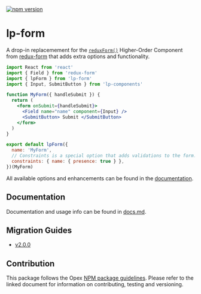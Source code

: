 [![npm version](https://badge.fury.io/js/%40launchpadlab%2Flp-form.svg)](https://badge.fury.io/js/%40launchpadlab%2Flp-form)

# lp-form

A drop-in replacemement for the [`reduxForm()`](https://redux-form.com/8.3.0/docs/api/reduxform.md/) Higher-Order Component from [redux-form](https://redux-form.com/) that adds extra options and functionality.

```jsx
import React from 'react'
import { Field } from 'redux-form'
import { lpForm } from 'lp-form'
import { Input, SubmitButton } from 'lp-components'

function MyForm({ handleSubmit }) {
  return (
    <form onSubmit={handleSubmit}>
      <Field name="name" component={Input} />
      <SubmitButton> Submit </SubmitButton>
    </form>
  )
}

export default lpForm({
  name: 'MyForm',
  // Constraints is a special option that adds validations to the form.
  constraints: { name: { presence: true } },
})(MyForm)
```

All available options and enhancements can be found in the [documentation](#documentation).

## Documentation

Documentation and usage info can be found in [docs.md](docs.md).

## Migration Guides

- [v2.0.0](migration-guides/v2.0.0.md)

## Contribution

This package follows the Opex [NPM package guidelines](https://github.com/LaunchPadLab/opex/blob/master/gists/npm-package-guidelines.md). Please refer to the linked document for information on contributing, testing and versioning.
